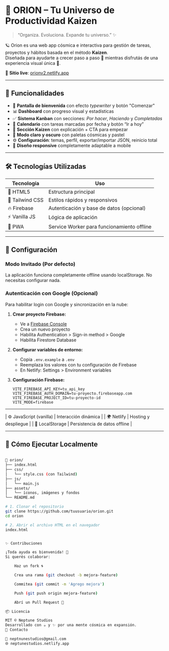 # 🌌 ORION – Tu Universo de Productividad Kaizen

> “Organiza. Evoluciona. Expande tu universo.” ✨

🪐 Orion es una web app cósmica e interactiva para gestión de tareas, proyectos y hábitos basada en el método **Kaizen**.  
Diseñada para ayudarte a crecer paso a paso 🚀 mientras disfrutás de una experiencia visual única 💫.

📍 **Sitio live**: [orionv2.netlify.app](https://orionv2.netlify.app/)

---

## 🧩 Funcionalidades

- 🎉 **Pantalla de bienvenida** con efecto *typewriter* y botón "Comenzar"
- 📊 **Dashboard** con progreso visual y estadísticas
- ✅ **Sistema Kanban** con secciones: *Por hacer*, *Haciendo* y *Completadas*
- 📅 **Calendario** con tareas marcadas por fecha y botón “Ir a hoy”
- 🧘 **Sección Kaizen** con explicación + CTA para empezar
- 🎨 **Modo claro y oscuro** con paletas cósmicas y pastel
- ⚙️ **Configuración**: temas, perfil, exportar/importar JSON, reinicio total
- 📱 **Diseño responsive** completamente adaptable a mobile

---

## 🛠️ Tecnologías Utilizadas

| Tecnología | Uso |
|------------|-----|
| 🧬 HTML5    | Estructura principal |
| 🎨 Tailwind CSS | Estilos rápidos y responsivos |
| 🔥 Firebase | Autenticación y base de datos (opcional) |
| ⚡ Vanilla JS | Lógica de aplicación |
| 📱 PWA | Service Worker para funcionamiento offline |

---

## 🔧 Configuración

### Modo Invitado (Por defecto)
La aplicación funciona completamente offline usando localStorage. No necesitas configurar nada.

### Autenticación con Google (Opcional)
Para habilitar login con Google y sincronización en la nube:

1. **Crear proyecto Firebase:**
   - Ve a [Firebase Console](https://console.firebase.google.com/)
   - Crea un nuevo proyecto
   - Habilita Authentication > Sign-in method > Google
   - Habilita Firestore Database

2. **Configurar variables de entorno:**
   - Copia `.env.example` a `.env`
   - Reemplaza los valores con tu configuración de Firebase
   - En Netlify: Settings > Environment variables

3. **Configuración Firebase:**
   ```
   VITE_FIREBASE_API_KEY=tu_api_key
   VITE_FIREBASE_AUTH_DOMAIN=tu-proyecto.firebaseapp.com
   VITE_FIREBASE_PROJECT_ID=tu-proyecto-id
   VITE_MODE=firebase
   ```

---
| ⚙️ JavaScript (vanilla) | Interacción dinámica |
| 🌍 Netlify | Hosting y despliegue |
| 💾 LocalStorage | Persistencia de datos offline |

---

## 🚀 Cómo Ejecutar Localmente

```bash

📁 orion/
├── index.html
├── css/
│   └── style.css (con Tailwind)
├── js/
│   └── main.js
├── assets/
│   └── íconos, imágenes y fondos
└── README.md

# 1. Clonar el repositorio
git clone https://github.com/tuusuario/orion.git
cd orion

# 2. Abrir el archivo HTML en el navegador
index.html


✨ Contribuciones

¡Toda ayuda es bienvenida! 🤝
Si querés colaborar:

    Haz un fork 🌀

    Crea una rama (git checkout -b mejora-feature)

    Commitea (git commit -m 'Agrego mejora')

    Push (git push origin mejora-feature)

    Abrí un Pull Request 🚀

📦 Licencia

MIT © Neptune Studios
Desarrollado con ☕ y ✨ por una mente cósmica en expansión.
💬 Contacto

📧 neptnunestudios@gmail.com
🌐 neptunestudios.netlify.app




